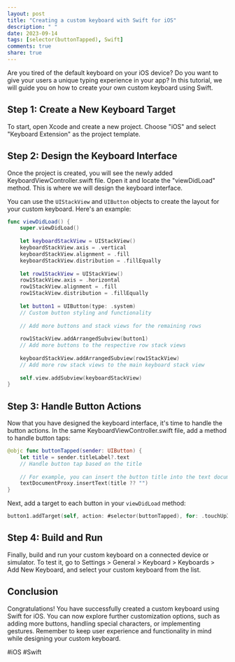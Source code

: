 ```yaml
---
layout: post
title: "Creating a custom keyboard with Swift for iOS"
description: " "
date: 2023-09-14
tags: [selector(buttonTapped), Swift]
comments: true
share: true
---
```


Are you tired of the default keyboard on your iOS device? Do you want to give your users a unique typing experience in your app? In this tutorial, we will guide you on how to create your own custom keyboard using Swift.

## Step 1: Create a New Keyboard Target

To start, open Xcode and create a new project. Choose "iOS" and select "Keyboard Extension" as the project template.

## Step 2: Design the Keyboard Interface

Once the project is created, you will see the newly added KeyboardViewController.swift file. Open it and locate the "viewDidLoad" method. This is where we will design the keyboard interface.

You can use the `UIStackView` and `UIButton` objects to create the layout for your custom keyboard. Here's an example:

```swift
func viewDidLoad() {
    super.viewDidLoad()
    
    let keyboardStackView = UIStackView()
    keyboardStackView.axis = .vertical
    keyboardStackView.alignment = .fill
    keyboardStackView.distribution = .fillEqually
    
    let row1StackView = UIStackView()
    row1StackView.axis = .horizontal
    row1StackView.alignment = .fill
    row1StackView.distribution = .fillEqually
    
    let button1 = UIButton(type: .system)
    // Custom button styling and functionality
    
    // Add more buttons and stack views for the remaining rows
    
    row1StackView.addArrangedSubview(button1)
    // Add more buttons to the respective row stack views
    
    keyboardStackView.addArrangedSubview(row1StackView)
    // Add more row stack views to the main keyboard stack view
    
    self.view.addSubview(keyboardStackView)
}
```

## Step 3: Handle Button Actions

Now that you have designed the keyboard interface, it's time to handle the button actions. In the same KeyboardViewController.swift file, add a method to handle button taps:

```swift
@objc func buttonTapped(sender: UIButton) {
    let title = sender.titleLabel?.text
    // Handle button tap based on the title
    
    // For example, you can insert the button title into the text document proxy
    textDocumentProxy.insertText(title ?? "")
}
```

Next, add a target to each button in your `viewDidLoad` method:

```swift
button1.addTarget(self, action: #selector(buttonTapped), for: .touchUpInside)
```

## Step 4: Build and Run

Finally, build and run your custom keyboard on a connected device or simulator. To test it, go to Settings > General > Keyboard > Keyboards > Add New Keyboard, and select your custom keyboard from the list.

## Conclusion

Congratulations! You have successfully created a custom keyboard using Swift for iOS. You can now explore further customization options, such as adding more buttons, handling special characters, or implementing gestures. Remember to keep user experience and functionality in mind while designing your custom keyboard.

#iOS #Swift